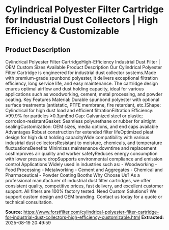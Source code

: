 # Cylindrical Polyester Filter Cartridge for Industrial Dust Collectors | High Efficiency & Customizable

## Product Description

Cylindrical Polyester Filter CartridgeHigh-Efficiency Industrial Dust Filter | OEM Custom Sizes Available Product Description Our Cylindrical Polyester Filter Cartridge is engineered for industrial dust collector systems.Made with premium-grade spunbond polyester, it delivers exceptional filtration efficiency, long service life, and easy maintenance. The cartridge design enures optimal airflow and dust holding capacity, ideal for various applications such as woodworking, cement, metal processing, and powder coating. Key Features Material: Durable spunbond polyester with optional surface treatments (antistatic, PTFE membrane, fire retardant, etc.)Shape: Cylindrical for high dust load and efficient filtrationFiltration Efficiency: ≥99.9% for particles ≥0.3μmEnd Cap: Galvanized steel or plastic; corrosion-resistantGasket: Seamless polyurethane or rubber for airtight sealingCustomization: OEM sizes, media options, and end caps available Advantages Robust construction for extended filter lifeOptimized pleat design for high dust holding capacityWide compatibility with various industrial dust collectorsResistant to moisture, chemicals, and temperature fluctuationsBenefits Minimizes maintenance downtime and replacement costImproves air quality and worker safetyReduces energy consumption with lower pressure dropSupports environmental compliance and emission control Applications Widely used in industries such as: - Woodworking - Food Processing - Metalworking - Cement and Aggregates - Chemical and Pharmaceutical - Powder Coating Booths Why Choose Us? As a professional manufacturer of industrial dust filter cartridges, we offer consistent quality, competitive prices, fast delivery, and excellent customer support. All filters are 100% factory tested. Need Custom Solutions? We support custom design and OEM branding. Contact us today for a quote or technical consultation.

**Source:** https://www.forstfilter.com/cylindrical-polyester-filter-cartridge-for-industrial-dust-collectors-high-efficiency-customizable.html
**Extracted:** 2025-08-19 20:49:59
